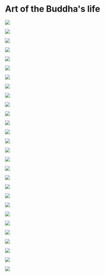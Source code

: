 # Art of the Buddha's life

                            

![](.gitbook/assets/lifeofbuddha2.jpg)

![](.gitbook/assets/lifeofbuddha6.jpg)

![](.gitbook/assets/lifeofbuddha3.jpg)

![](.gitbook/assets/lifeofbuddha4.jpg)

![](.gitbook/assets/lifeofbuddha5.jpg)

![](.gitbook/assets/lifeofbuddha7.jpg)

![](.gitbook/assets/lifeofbuddha8.jpg)

![](.gitbook/assets/lifeofbuddha9.jpg)

![](.gitbook/assets/lifeofbuddha10.jpg)

![](.gitbook/assets/lifeofbuddha11.jpg)

![](.gitbook/assets/lifeofbuddha12.jpg)

![](.gitbook/assets/lifeofbuddha13.jpg)

![](.gitbook/assets/lifeofbuddha14.jpg)

![](.gitbook/assets/lifeofbuddha15.jpg)

![](.gitbook/assets/lifeofbuddha16.jpg)

![](.gitbook/assets/lifeofbuddha17.jpg)

![](.gitbook/assets/lifeofbuddha1.jpg)

![](.gitbook/assets/lifeofbuddha19.jpg)

![](.gitbook/assets/lifeofbuddha20.jpg)

![](.gitbook/assets/lifeofbuddha22.jpg)

![](.gitbook/assets/lifeofbuddha23.jpg)

![](.gitbook/assets/lifeofbuddha24.jpg)

![](.gitbook/assets/lifeofbuddha26.jpg)

![](.gitbook/assets/lifeofbuddha18.jpg)

![](.gitbook/assets/lifeofbuddha25.jpg)

![](.gitbook/assets/lifeofbuddha21.jpg)

![](.gitbook/assets/lifeofbuddha28.jpg)

![](.gitbook/assets/lifeofbuddha29.jpg)

